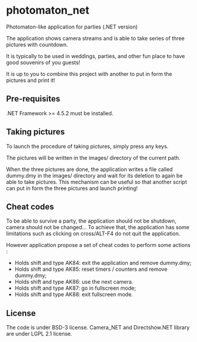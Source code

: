 # photomaton_net
Photomaton-like application for parties (.NET version)

The application shows camera streams and is able to take series of three
pictures with countdown.

It is typically to be used in weddings, parties, and other fun place to have
good souvenirs of you guests!

It is up to you to combine this project with another to put in form the
pictures and print it!

## Pre-requisites

.NET Framework >= 4.5.2 must be installed.

## Taking pictures

To launch the procedure of taking pictures, simply press any keys.

The pictures will be written in the images/ directory of the current path.

When the three pictures are done, the application writes a file called
dummy.dmy in the images/ directory and wait for its deletion to again be able
to take pictures. This mechanism can be useful so that another script can
put in form the three pictures and launch printing!

## Cheat codes

To be able to survive a party, the application should not be shutdown, camera
should not be changed... To achieve that, the application has some limitations
such as clicking on cross/ALT-F4 do not quit the application.

However application propose a set of cheat codes to perform some actions :
- Holds shift and type AK84: exit the application and remove dummy.dmy;
- Holds shift and type AK85: reset timers / counters and remove dummy.dmy;
- Holds shift and type AK86: use the next camera.
- Holds shift and type AK87: go in fullscreen mode;
- Holds shift and type AK88: exit fullscreen mode.

## License

The code is under BSD-3 license. Camera_NET and Directshow.NET library are
under LGPL 2.1 license.

